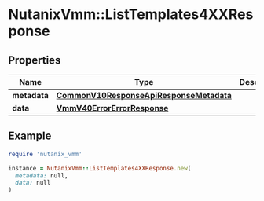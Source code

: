 # NutanixVmm::ListTemplates4XXResponse

## Properties

| Name | Type | Description | Notes |
| ---- | ---- | ----------- | ----- |
| **metadata** | [**CommonV10ResponseApiResponseMetadata**](CommonV10ResponseApiResponseMetadata.md) |  | [optional] |
| **data** | [**VmmV40ErrorErrorResponse**](VmmV40ErrorErrorResponse.md) |  | [optional] |

## Example

```ruby
require 'nutanix_vmm'

instance = NutanixVmm::ListTemplates4XXResponse.new(
  metadata: null,
  data: null
)
```

